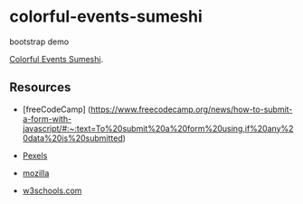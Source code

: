 # colorful-events-sumeshi

bootstrap demo

[Colorful Events Sumeshi](https://aviselanj.github.io/colorful-events-sumeshi/index.html).
## Resources

- [freeCodeCamp] (https://www.freecodecamp.org/news/how-to-submit-a-form-with-javascript/#:~:text=To%20submit%20a%20form%20using,if%20any%20data%20is%20submitted)

- [Pexels](https://www.pexels.com/)

- [mozilla](https://developer.mozilla.org/en-US/docs/Web/JavaScript/Reference/Global_Objects/Date/Date)

- [w3schools.com](https://www.w3schools.com/howto/howto_js_countdown.asp)